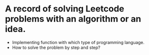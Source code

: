 # A record of solving Leetcode problems with an algorithm or an idea.
- Implementing function with which type of programming language.
- How to solve the problem by step and step?
